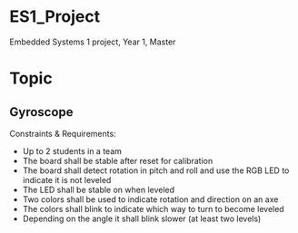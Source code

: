 # ES1_Project
Embedded Systems 1 project, Year 1, Master

# Topic
## Gyroscope
Constraints & Requirements:
 - Up to 2 students in a team
 - The board shall be stable after reset for calibration
 - The board shall detect rotation in pitch and roll and use the RGB LED to indicate it is not leveled
 - The LED shall be stable on when leveled
 - Two colors shall be used to indicate rotation and direction on an axe
 - The colors shall blink to indicate which way to turn to become leveled
 - Depending on the angle it shall blink slower (at least two levels)
